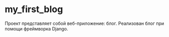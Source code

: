 # my_first_blog
Проект представляет собой веб-приложение: блог. Реализован блог при помощи фреймворка Django. 
